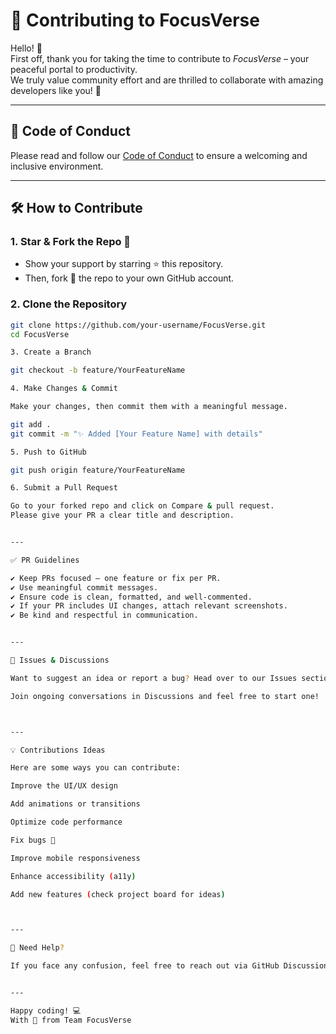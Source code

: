 # 🤝 Contributing to FocusVerse

Hello! 👋  
First off, thank you for taking the time to contribute to *FocusVerse* – your peaceful portal to productivity.  
We truly value community effort and are thrilled to collaborate with amazing developers like you! 💙

---

## 📌 Code of Conduct

Please read and follow our [Code of Conduct](/CODEOFCONDUCT.md) to ensure a welcoming and inclusive environment.

---

## 🛠 How to Contribute

### 1. Star & Fork the Repo 🌟
- Show your support by starring ⭐ this repository.
- Then, fork 🍴 the repo to your own GitHub account.

### 2. Clone the Repository

```bash
git clone https://github.com/your-username/FocusVerse.git
cd FocusVerse

3. Create a Branch

git checkout -b feature/YourFeatureName

4. Make Changes & Commit

Make your changes, then commit them with a meaningful message.

git add .
git commit -m "✨ Added [Your Feature Name] with details"

5. Push to GitHub

git push origin feature/YourFeatureName

6. Submit a Pull Request

Go to your forked repo and click on Compare & pull request.
Please give your PR a clear title and description.


---

✅ PR Guidelines

✔ Keep PRs focused – one feature or fix per PR.
✔ Use meaningful commit messages.
✔ Ensure code is clean, formatted, and well-commented.
✔ If your PR includes UI changes, attach relevant screenshots.
✔ Be kind and respectful in communication.


---

🧪 Issues & Discussions

Want to suggest an idea or report a bug? Head over to our Issues section.

Join ongoing conversations in Discussions and feel free to start one!



---

💡 Contributions Ideas

Here are some ways you can contribute:

Improve the UI/UX design

Add animations or transitions

Optimize code performance

Fix bugs 🐛

Improve mobile responsiveness

Enhance accessibility (a11y)

Add new features (check project board for ideas)



---

🙌 Need Help?

If you face any confusion, feel free to reach out via GitHub Discussions or email at srivastavasneha895@gmail.com.


---

Happy coding! 💻
With 💖 from Team FocusVerse
